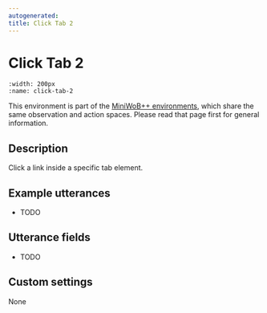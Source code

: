```yaml
---
autogenerated:
title: Click Tab 2
---
```


# Click Tab 2

```{figure} ../../_static/videos/miniwob/click-tab-2.gif 
:width: 200px
:name: click-tab-2
```

This environment is part of the <a href='..'>MiniWoB++ environments</a>, which share the same observation and action spaces. Please read that page first for general information.

## Description

Click a link inside a specific tab element.

## Example utterances

* TODO

## Utterance fields

* TODO

## Custom settings

None
